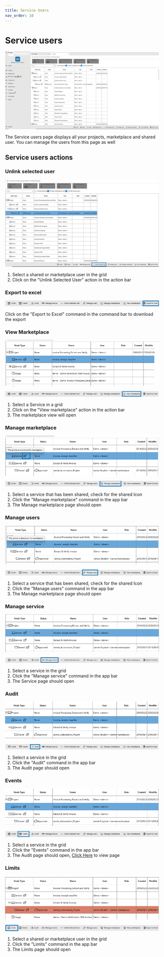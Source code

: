 ```yaml
---
title: Service Users
nav_order: 10
---
```


# Service users

![](<.gitbook/assets/image (20) (1) (1) (1) (1) (2).png>)

The Service users page displays all your projects, marketplace and shared user. You can manage the users from this page as well

## Service users actions

### Unlink selected user

![](<.gitbook/assets/image (30) (1) (1) (1) (1) (2).png>)

1. Select a shared or marketplace user in the grid
2. Click on the "Unlink Selected User" action in the action bar

### Export to excel

![](<.gitbook/assets/image (31) (1) (1) (1) (1) (2).png>)

Click on the "Export to Excel" command in the command bar to download the export

### View Marketplace

![](<.gitbook/assets/image (19) (1) (1) (1) (1) (2).png>)

![](<.gitbook/assets/image (7) (1) (1) (1) (1) (2).png>)

1. Select a Service in a grid
2. Click on the "View marketplace" action in the action bar
3. The marketplace view will open

### Manage marketplace

![](<.gitbook/assets/image (54) (1) (1) (1) (2).png>)

![](<.gitbook/assets/image (40) (1) (1) (1) (2).png>)

1. Select a service that has been shared, check for the shared Icon
2. Click the "Manage marketplace" command in the app bar
3. The Manage marketplace page should open

### Manage users

![](<assets/image (10) (1).png>)

![](<.gitbook/assets/image (44) (1) (1) (1) (2).png>)

1. Select a service that has been shared, check for the shared Icon
2. Click the "Manage users" command in the app bar
3. The Manage marketplace page should open

### Manage service

![](<.gitbook/assets/image (1) (1) (1).png>)

![](<assets/image (43).png>)

1. Select a service in the grid
2. Click the "Manage service" command in the app bar
3. The Service page should open

### Audit

![](<.gitbook/assets/image (29) (1) (1) (1) (1) (1).png>)

![](<.gitbook/assets/image (42) (2) (1) (1) (1) (2).png>)

1. Select a service in the grid
2. Click the "Audit" command in the app bar
3. The Audit page should open

### Events

![](<.gitbook/assets/image (48) (1) (1).png>)

![](<.gitbook/assets/image (3) (1) (1) (1) (1) (2).png>)

1. Select a service in the grid
2. Click the "Events" command in the app bar
3. The Audit page should open, [Click Here](https://github.com/aiforged/docs/tree/3bbbcd81b0a8fe713555694db96d779ff6a45d2b/services/subpages/audit.md) to view page

### Limits

![](<.gitbook/assets/image (27) (1) (1) (1).png>)

![](<.gitbook/assets/image (23) (1) (1) (1) (1) (1).png>)

1. Select a shared or marketplace user in the grid
2. Click the "Limits" command in the app bar
3. The Limits page should open
